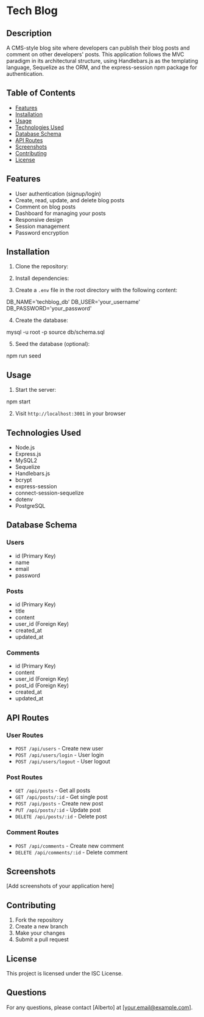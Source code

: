 # Tech Blog

## Description
A CMS-style blog site where developers can publish their blog posts and comment on other developers' posts. This application follows the MVC paradigm in its architectural structure, using Handlebars.js as the templating language, Sequelize as the ORM, and the express-session npm package for authentication.

## Table of Contents
- [Features](#features)
- [Installation](#installation)
- [Usage](#usage)
- [Technologies Used](#technologies-used)
- [Database Schema](#database-schema)
- [API Routes](#api-routes)
- [Screenshots](#screenshots)
- [Contributing](#contributing)
- [License](#license)

## Features
- User authentication (signup/login)
- Create, read, update, and delete blog posts
- Comment on blog posts
- Dashboard for managing your posts
- Responsive design
- Session management
- Password encryption

## Installation
1. Clone the repository:

2. Install dependencies:

3. Create a `.env` file in the root directory with the following content:

DB_NAME='techblog_db'
DB_USER='your_username'
DB_PASSWORD='your_password'

4. Create the database:

mysql -u root -p
source db/schema.sql

5. Seed the database (optional):

npm run seed

## Usage
1. Start the server:

npm start

2. Visit `http://localhost:3001` in your browser

## Technologies Used
- Node.js
- Express.js
- MySQL2
- Sequelize
- Handlebars.js
- bcrypt
- express-session
- connect-session-sequelize
- dotenv
- PostgreSQL

## Database Schema

### Users
- id (Primary Key)
- name
- email
- password

### Posts
- id (Primary Key)
- title
- content
- user_id (Foreign Key)
- created_at
- updated_at

### Comments
- id (Primary Key)
- content
- user_id (Foreign Key)
- post_id (Foreign Key)
- created_at
- updated_at

## API Routes

### User Routes
- `POST /api/users` - Create new user
- `POST /api/users/login` - User login
- `POST /api/users/logout` - User logout

### Post Routes
- `GET /api/posts` - Get all posts
- `GET /api/posts/:id` - Get single post
- `POST /api/posts` - Create new post
- `PUT /api/posts/:id` - Update post
- `DELETE /api/posts/:id` - Delete post

### Comment Routes
- `POST /api/comments` - Create new comment
- `DELETE /api/comments/:id` - Delete comment

## Screenshots
[Add screenshots of your application here]

## Contributing
1. Fork the repository
2. Create a new branch
3. Make your changes
4. Submit a pull request

## License
This project is licensed under the ISC License.

## Questions
For any questions, please contact [Alberto] at [your.email@example.com].

